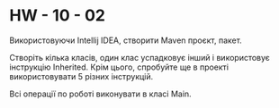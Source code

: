 # HW - 10 - 02

Використовуючи Intellij IDEA, створити Maven проєкт, пакет.

Створіть кілька класів, один клас успадковує інший і використовує інструкцію Inherited. Крім цього, спробуйте ще в проекті використовувати 5 різних інструкцій.

Всі операції по роботі виконувати в класі Main.
